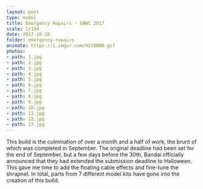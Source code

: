 ```yaml
---
layout: post
type: model
title: Emergency Repairs - GBWC 2017
scale: 1/144
date: 2017-10-18
folder: emergency-repairs
animate: https://i.imgur.com/h2r8NMO.gif
photos:
- path: 1.jpg
- path: 2.jpg
- path: 3.jpg
- path: 4.jpg
- path: 5.jpg
- path: 6.jpg
- path: 7.jpg
- path: 8.jpg
- path: 9.jpg
- path: 10.jpg
- path: 11.jpg
- path: 12.jpg
- path: 13.jpg													
---
```


This build is the culmination of over a month and a half of work, the brunt of which was completed in September. The original deadline had been set for the end of September, but a few days before the 30th, Bandai officially announced that they had extended the submission deadline to Halloween. This gave me time to add the floating cable effects and fine-tune the shrapnel. In total, parts from 7 different model kits have gone into the creation of this build.